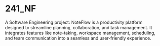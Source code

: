 # 241_NF
A Software Engineering project: NoteFlow is a productivity platform designed to streamline planning, collaboration, and task management. It integrates features like note-taking, workspace management, scheduling, and team communication into a seamless and user-friendly experience.
